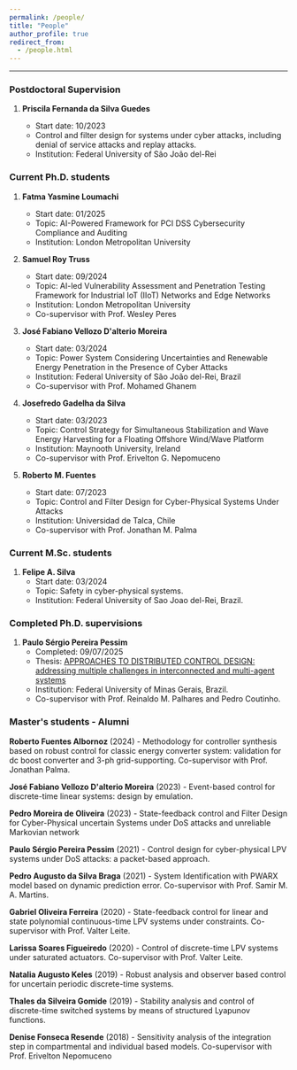 ```yaml
---
permalink: /people/
title: "People"
author_profile: true
redirect_from: 
  - /people.html
---
```


---


### Postdoctoral Supervision
1. **Priscila Fernanda da Silva Guedes**
   
   - Start date: 10/2023
   - Control and filter design for systems under cyber attacks, including denial of service attacks and replay attacks.
   - Institution: Federal University of São João del-Rei


### Current Ph.D. students

1. **Fatma Yasmine Loumachi**
   - Start date: 01/2025  
   - Topic: AI-Powered Framework for PCI DSS Cybersecurity Compliance and Auditing  
   - Institution: London Metropolitan University  

2. **Samuel Roy Truss**
   - Start date: 09/2024  
   - Topic: AI-led Vulnerability Assessment and Penetration Testing Framework for Industrial IoT (IIoT) Networks and Edge Networks  
   - Institution: London Metropolitan University  
   - Co-supervisor with Prof. Wesley Peres  

3. **José Fabiano Vellozo D'alterio Moreira**
   - Start date: 03/2024  
   - Topic: Power System Considering Uncertainties and Renewable Energy Penetration in the Presence of Cyber Attacks  
   - Institution: Federal University of São João del-Rei, Brazil  
   - Co-supervisor with Prof. Mohamed Ghanem  

4. **Josefredo Gadelha da Silva**
   - Start date: 03/2023  
   - Topic: Control Strategy for Simultaneous Stabilization and Wave Energy Harvesting for a Floating Offshore Wind/Wave Platform  
   - Institution: Maynooth University, Ireland  
   - Co-supervisor with Prof. Erivelton G. Nepomuceno  

5. **Roberto M. Fuentes**
   - Start date: 07/2023  
   - Topic: Control and Filter Design for Cyber-Physical Systems Under Attacks  
   - Institution: Universidad de Talca, Chile  
   - Co-supervisor with Prof. Jonathan M. Palma  
     
### Current M.Sc. students

1. **Felipe A. Silva**
   - Start date: 03/2024
   - Topic: Safety in cyber-physical systems.
   - Institution: Federal University of Sao Joao del-Rei, Brazil.
  

### Completed Ph.D. supervisions

1. **Paulo Sérgio Pereira Pessim**
   - Completed: 09/07/2025
   - Thesis: [APPROACHES TO DISTRIBUTED CONTROL DESIGN: addressing multiple challenges in interconnected and multi-agent systems](https://repositorio.ufmg.br/bitstreams/f8e100d0-4d52-4828-a583-5fd0a3617164/download)
   - Institution: Federal University of Minas Gerais, Brazil.
   - Co-supervisor with Prof. Reinaldo M. Palhares and Pedro Coutinho.


  
### Master's students - Alumni

**Roberto Fuentes Albornoz**
  (2024) - Methodology for controller synthesis based on robust control for classic energy converter system: validation for dc boost converter and 3-ph grid-supporting. Co-supervisor with Prof. Jonathan Palma.
  
  **José Fabiano Vellozo D'alterio Moreira**
  (2023) - Event-based control for discrete-time linear systems: design by emulation.

  **Pedro Moreira de Oliveira**
  (2023) - State-feedback control and Filter Design for Cyber-Physical uncertain Systems under DoS attacks and unreliable Markovian network

  **Paulo Sérgio Pereira Pessim**
   (2021) - Control design for cyber-physical LPV systems under DoS attacks: a packet-based approach.

  **Pedro Augusto da Silva Braga**
  (2021) - System Identification with PWARX model based on dynamic prediction error. Co-supervisor with Prof. Samir M. A. Martins.

  **Gabriel Oliveira Ferreira**
  (2020) - State-feedback control for linear and state polynomial continuous-time LPV systems under constraints. Co-supervisor with Prof. Valter Leite.

  **Larissa Soares Figueiredo**
  (2020) - Control of discrete-time LPV systems under saturated actuators. Co-supervisor with Prof. Valter Leite.

**Natalia Augusto Keles**
  (2019) - Robust analysis and observer based control for uncertain periodic discrete-time systems.

   **Thales da Silveira Gomide** 
  (2019) - Stability analysis and control of discrete-time switched systems by means of structured Lyapunov functions.

   **Denise Fonseca Resende**
  (2018) - Sensitivity analysis of the integration step in compartmental and individual based models.
  Co-supervisor with Prof. Erivelton Nepomuceno

